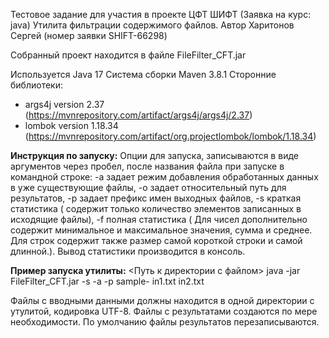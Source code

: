 Тестовое задание для участия в проекте ЦФТ ШИФТ (Заявка на курс: java)
Утилита фильтрации содержимого файлов.
Автор Харитонов Сергей (номер заявки SHIFT-66298)

Собранный проект находится в файле FileFilter_CFT.jar

Используется Java 17
Система сборки Maven 3.8.1
Сторонние библиотеки:
 - args4j  version 2.37 (https://mvnrepository.com/artifact/args4j/args4j/2.37)
 - lombok  version 1.18.34 (https://mvnrepository.com/artifact/org.projectlombok/lombok/1.18.34)   
  
  **Инструкция по запуску:**
	  Опции для запуска, записываются в виде аргументов через пробел, после названия файла при запуске в командной строке:
 -a  задает режим добавления обработанных данных в уже существующие файлы,
 -o  задает относительный путь для результатов,
 -p  задает префикс имен выходных файлов,
 -s  краткая статистика ( содержит только количество элементов записанных в исходящие файлы),
 -f  полная статистика ( Для чисел дополнительно содержит минимальное и максимальное значения, сумма и среднее.
Для строк содержит также размер самой короткой строки и самой длинной.).
Вывод статистики производится в консоль.

  **Пример запуска утилиты:**
 <Путь к директории с файлом> java -jar FileFilter_CFT.jar -s -a -p sample- in1.txt in2.txt

Файлы с вводными данными должны находится в одной директории с утулитой, кодировка UTF-8.
Файлы с результатами создаются по мере необходимости. По умолчанию файлы результатов перезаписываются.
